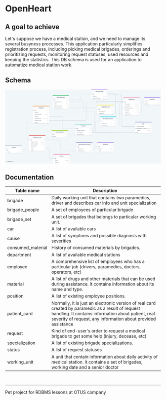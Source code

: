 # OpenHeart

## A goal to achieve

Let's suppose we have a medical station, and we need to manage its several
busyness processes. This application particularly simplifies registration process, including picking
medical brigades, orderings and prioritizing requests, monitoring request statuses,
used resources and keeping the statistics. This DB schema is used for an application to automatize medical station work.

## Schema

![Database initial schema](./img/schema.png "Database schema")

## Documentation

| Table name        | Description                                                                                                                                                                                                              |
|-------------------|--------------------------------------------------------------------------------------------------------------------------------------------------------------------------------------------------------------------------|
| brigade           | Daily working unit that contains two paramedics, driver and describes car info and unit specialization                                                                                                                   |
| brigade_people    | A set of employees of particular brigade                                                                                                                                                                                 |
| brigade_set       | A set of brigades that belongs to particular working unit.                                                                                                                                                               |
| car               | A list of available cars                                                                                                                                                                                                 |
| cause             | A list of symptoms and possible diagnosis with severities                                                                                                                                                                |
| consumed_material | History of consumed materials by brigades.                                                                                                                                                                               |
| department        | A list of available medical stations                                                                                                                                                                                     |
| employee          | A comprehensive list of employees who has a particular job (drivers, paramedics, doctors, operators, etc)                                                                                                                |
| material          | A list of drugs and other materials that can be used during assistance. It contains information about its name and type.                                                                                                 |
| position          | A list of existing employee positions.                                                                                                                                                                                   |
| patient_card      | Normally, it is just an electronic version of real card created by paramedic as a result of request handling. It contains information about patient, real severity of request, any information about provided assistance |
| request           | Kind of end-user's order to request a medical brigade to get some help (injury, decease, etc)                                                                                                                            |
| specialization    | A list of existing brigade specializations.                                                                                                                                                                              |
| status            | A list of request statuses                                                                                                                                                                                               |
| working_unit      | A unit that contain information about daily activity of medical station. It contains a set of brigades, working date and a senior doctor                                                                                 |

<br>

---

Pet project for RDBMS lessons at OTUS company
